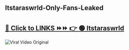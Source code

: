 
 ## Itstaraswrld-Only-Fans-Leaked

# <h2><a href="https://clipsfans.com/Itstaraswrld&ref=git">🔗 Click to LINKS ⏩⏩ 👉 🟢 Itstaraswrld </a></h2>

<a href="https://clipsfans.com/Itstaraswrld&ref=git" rel="nofollow" data-target="animated-image.originalLink"><img src="https://i.ibb.co.com/xMMVF88/686577567.gif" alt="Viral Video Original" style="max-width: 100%; display: inline-block;" data-target="animated-image.originalImage"></a>
